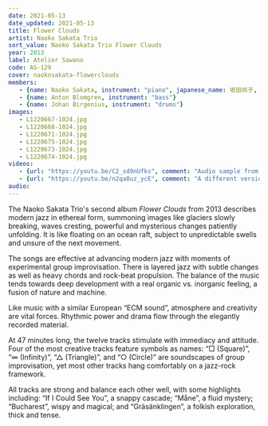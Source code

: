 ```yaml
---
date: 2021-05-13
date_updated: 2021-05-13
title: Flower Clouds
artist: Naoko Sakata Trio
sort_value: Naoko Sakata Trio Flower Clouds
year: 2013
label: Atelier Sawano
code: AS-129
cover: naokosakata-flowerclouds
members:
   - {name: Naoko Sakata, instrument: "piano", japanese_name: 坂田尚子, url: "https://www.naokosakata.com/"}
   - {name: Anton Blomgren, instrument: "bass"}
   - {name: Johan Birgenius, instrument: "drums"}
images:
   - L1220667-1024.jpg
   - L1220668-1024.jpg
   - L1220671-1024.jpg
   - L1220675-1024.jpg
   - L1220673-1024.jpg
   - L1220674-1024.jpg
videos: 
   - {url: "https://youtu.be/C2_sd9nUfks", comment: "Audio sample from “Gräsänklingen”, the final track on the album"}
   - {url: "https://youtu.be/n2qa8uz_ycE", comment: "A different version of “If I Could See You”, a live performance of the first track on this album"}
audio:
---
```

The Naoko Sakata Trio's second album *Flower Clouds* from 2013 describes modern jazz in ethereal form, summoning images like glaciers slowly breaking, waves cresting, powerful and mysterious changes patiently unfolding. It is like floating on an ocean raft, subject to unpredictable swells and unsure of the next movement.

The songs are effective at advancing modern jazz with moments of experimental group improvisation. There is layered jazz with subtle changes as well as heavy chords and rock-beat propulsion. The balance of the music tends towards deep development with a real organic vs. inorganic feeling, a fusion of nature and machine.

Like music with a similar European “ECM sound”, atmosphere and creativity are vital forces. Rhythmic power and drama flow through the elegantly recorded material.

At 47 minutes long, the twelve tracks stimulate with immediacy and attitude. Four of the most creative tracks feature symbols as names: “□ (Square)”, “∞ (Infinity)”, “△ (Triangle)”, and “○ (Circle)” are soundscapes of group improvisation, yet most other tracks hang comfortably on a jazz-rock framework.

All tracks are strong and balance each other well, with some highlights including: “If I Could See You”, a snappy cascade; “Måne”, a fluid mystery; “Bucharest”, wispy and magical; and “Gräsänklingen”, a folkish exploration, thick and tense.
